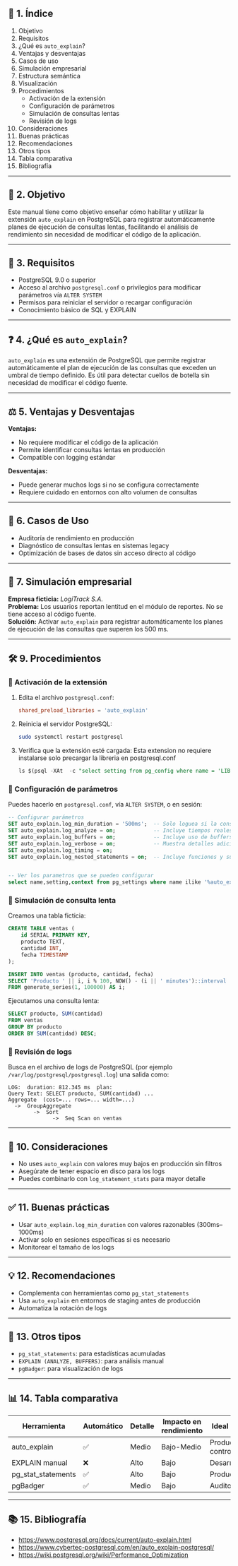  

## 📘 1. Índice

1.  Objetivo
2.  Requisitos
3.  ¿Qué es `auto_explain`?
4.  Ventajas y desventajas
5.  Casos de uso
6.  Simulación empresarial
7.  Estructura semántica
8.  Visualización
9.  Procedimientos
    *   Activación de la extensión
    *   Configuración de parámetros
    *   Simulación de consultas lentas
    *   Revisión de logs
10. Consideraciones
11. Buenas prácticas
12. Recomendaciones
13. Otros tipos
14. Tabla comparativa
15. Bibliografía

***

## 🎯 2. Objetivo

Este manual tiene como objetivo enseñar cómo habilitar y utilizar la extensión `auto_explain` en PostgreSQL para registrar automáticamente planes de ejecución de consultas lentas, facilitando el análisis de rendimiento sin necesidad de modificar el código de la aplicación.

***

## 🧰 3. Requisitos

*   PostgreSQL 9.0 o superior
*   Acceso al archivo `postgresql.conf` o privilegios para modificar parámetros vía `ALTER SYSTEM`
*   Permisos para reiniciar el servidor o recargar configuración
*   Conocimiento básico de SQL y EXPLAIN

***

## ❓ 4. ¿Qué es `auto_explain`?

`auto_explain` es una extensión de PostgreSQL que permite registrar automáticamente el plan de ejecución de las consultas que exceden un umbral de tiempo definido. Es útil para detectar cuellos de botella sin necesidad de modificar el código fuente.

***

## ⚖️ 5. Ventajas y Desventajas

**Ventajas:**

*   No requiere modificar el código de la aplicación
*   Permite identificar consultas lentas en producción
*   Compatible con logging estándar

**Desventajas:**

*   Puede generar muchos logs si no se configura correctamente
*   Requiere cuidado en entornos con alto volumen de consultas

***

## 🧪 6. Casos de Uso

*   Auditoría de rendimiento en producción
*   Diagnóstico de consultas lentas en sistemas legacy
*   Optimización de bases de datos sin acceso directo al código

***

## 🏢 7. Simulación empresarial

**Empresa ficticia:** *LogiTrack S.A.*\
**Problema:** Los usuarios reportan lentitud en el módulo de reportes. No se tiene acceso al código fuente.\
**Solución:** Activar `auto_explain` para registrar automáticamente los planes de ejecución de las consultas que superen los 500 ms.
 

***

## 🛠️ 9. Procedimientos

### 🔹 Activación de la extensión

1.  Edita el archivo `postgresql.conf`:
    ```conf
    shared_preload_libraries = 'auto_explain'
    ```

2.  Reinicia el servidor PostgreSQL:
    ```bash
    sudo systemctl restart postgresql
    ```

3.  Verifica que la extensión esté cargada:
    Esta extension no requiere instalarse solo precargar la libreria en postgresql.conf 
    ```sql
    ls $(psql -XAt  -c "select setting from pg_config where name = 'LIBDIR';")  | grep auto_explain
    ```

### 🔹 Configuración de parámetros

Puedes hacerlo en `postgresql.conf`, vía `ALTER SYSTEM`, o en sesión:

```sql
-- Configurar parámetros
SET auto_explain.log_min_duration = '500ms';  -- Solo loguea si la consulta tarda más de 500ms
SET auto_explain.log_analyze = on;            -- Incluye tiempos reales
SET auto_explain.log_buffers = on;            -- Incluye uso de buffers
SET auto_explain.log_verbose = on;            -- Muestra detalles adicionales
SET auto_explain.log_timing = on;
SET auto_explain.log_nested_statements = on;  -- Incluye funciones y subconsultas


-- Ver los parametros que se pueden configurar
select name,setting,context from pg_settings where name ilike '%auto_explain%' order by  name;
```

### 🔹 Simulación de consulta lenta

Creamos una tabla ficticia:

```sql
CREATE TABLE ventas (
    id SERIAL PRIMARY KEY,
    producto TEXT,
    cantidad INT,
    fecha TIMESTAMP
);

INSERT INTO ventas (producto, cantidad, fecha)
SELECT 'Producto ' || i, i % 100, NOW() - (i || ' minutes')::interval
FROM generate_series(1, 100000) AS i;
```

Ejecutamos una consulta lenta:

```sql
SELECT producto, SUM(cantidad)
FROM ventas
GROUP BY producto
ORDER BY SUM(cantidad) DESC;
```

### 🔹 Revisión de logs

Busca en el archivo de logs de PostgreSQL (por ejemplo `/var/log/postgresql/postgresql.log`) una salida como:

    LOG:  duration: 812.345 ms  plan:
    Query Text: SELECT producto, SUM(cantidad) ...
    Aggregate  (cost=... rows=... width=...)
      ->  GroupAggregate
            ->  Sort
                  ->  Seq Scan on ventas

***

## 📌 10. Consideraciones

*   No uses `auto_explain` con valores muy bajos en producción sin filtros
*   Asegúrate de tener espacio en disco para los logs
*   Puedes combinarlo con `log_statement_stats` para mayor detalle

***

## ✅ 11. Buenas prácticas

*   Usar `auto_explain.log_min_duration` con valores razonables (300ms–1000ms)
*   Activar solo en sesiones específicas si es necesario
*   Monitorear el tamaño de los logs

***

## 💡 12. Recomendaciones

*   Complementa con herramientas como `pg_stat_statements`
*   Usa `auto_explain` en entornos de staging antes de producción
*   Automatiza la rotación de logs

***

## 🔄 13. Otros tipos

*   `pg_stat_statements`: para estadísticas acumuladas
*   `EXPLAIN (ANALYZE, BUFFERS)`: para análisis manual
*   `pgBadger`: para visualización de logs

***

## 📊 14. Tabla comparativa

| Herramienta          | Automático | Detalle | Impacto en rendimiento | Ideal para            |
| -------------------- | ---------- | ------- | ---------------------- | --------------------- |
| auto\_explain        | ✅          | Medio   | Bajo-Medio             | Producción controlada |
| EXPLAIN manual       | ❌          | Alto    | Bajo                   | Desarrollo            |
| pg\_stat\_statements | ✅          | Alto    | Bajo                   | Producción            |
| pgBadger             | ✅          | Medio   | Bajo                   | Auditoría             |

***

## 📚 15. Bibliografía

*   <https://www.postgresql.org/docs/current/auto-explain.html>
*   <https://www.cybertec-postgresql.com/en/auto_explain-postgresql/>
*   <https://wiki.postgresql.org/wiki/Performance_Optimization>

